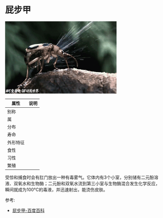# 屁步甲

![](01.gif)

|属性|说明|
| ---- | ---- |
| 别称||
| 属||
| 分布||
| 寿命||
| 外形特征||
| 食性||
| 习性||
| 繁殖||

受惊和捕食时会有肛门放出一种有毒雾气。它体内有3个小室，分别储有二元酚溶液、双氧水和生物酶；二元酚和双氧水流到第三小室与生物酶混合发生化学反应，瞬间就成为100℃的毒液，并迅速射出，能烫伤皮肤。

参考:
- [屁步甲-百度百科](https://baike.baidu.com/item/%E5%B1%81%E6%AD%A5%E7%94%B2/9455027?fr=aladdin)

